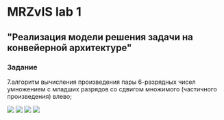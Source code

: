# MRZvIS lab 1
## "Реализация модели решения задачи на конвейерной архитектуре"
### Задание 
7.алгоритм вычисления произведения пары 6-разрядных чисел умножением с младших
разрядов со сдвигом множимого (частичного произведения) влево;

<img src=https://github.com/YanaGv/MRZvIS/blob/master/images/ese.jpg>

<img src=https://github.com/YanaGv/MRZvIS/blob/master/images/ignor.jpg>

<img src=https://github.com/YanaGv/MRZvIS/blob/master/images/dushevno.jpg>

<img src=https://github.com/YanaGv/MRZvIS/blob/master/images/bear.jpg>
